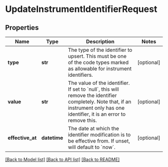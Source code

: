 # UpdateInstrumentIdentifierRequest

## Properties
Name | Type | Description | Notes
------------ | ------------- | ------------- | -------------
**type** | **str** | The type of the identifier to upsert. This must be one of the code types marked as   allowable for instrument identifiers. | [optional] 
**value** | **str** | The value of the identifier. If set to &#x60;null&#x60;, this will remove the identifier completely.  Note that, if an instrument only has one identifier, it is an error to remove this. | [optional] 
**effective_at** | **datetime** | The date at which the identifier modification is to be effective from. If unset, will  default to &#x60;now&#x60;. | [optional] 

[[Back to Model list]](../README.md#documentation-for-models) [[Back to API list]](../README.md#documentation-for-api-endpoints) [[Back to README]](../README.md)


